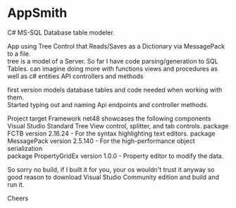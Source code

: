# AppSmith
C# MS-SQL Database table modeler.  

App using Tree Control that Reads/Saves as a Dictionary via MessagePack to a file.    
tree is a model of a Server.  So far I have code parsing/generation to SQL Tables. 
can imagine doing more with functions views and procedures as well as c# entities API controllers and methods

first version models database tables and code needed when working with them.    
Started typing out and naming Api endpoints and controller methods. 

Project target Framework net48 showcases the following components 
 Visual Studio Standard Tree View control, splitter, and tab controls.
 package FCTB version 2.16.24  - For the syntax highlighting text editors.
 package MessagePack version 2.5.140 - For the high-performance object serialization  
 package PropertyGridEx version 1.0.0 - Property editor to modify the data. 

So sorry no build, if I built it for you, your os wouldn't trust it anyway so good reason to download Visual Studio Community edition and build and run it.

Cheers
